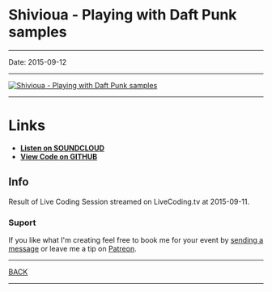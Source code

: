 # Shivioua - Playing with Daft Punk samples

----

Date: 2015-09-12 

----

[![Shivioua - Playing with Daft Punk samples](https://thumbnailer.mixcloud.com/unsafe/160x160/profile/7/6/f/d/659f-3b1a-4755-ae28-4c23aaf43222)](https://soundcloud.com/shivioua/hopbit-playing-with-daft-punk-samples)

----

# Links

* [**Listen on SOUNDCLOUD**](https://soundcloud.com/shivioua/hopbit-playing-with-daft-punk-samples)
* [**View Code on GITHUB**](https://github.com/hopbit/sonic-pi-sandbox/blob/master/live-coding-sessions/2015-09-11-daft-punk-samples-session.rb) 

## Info

Result of Live Coding Session streamed on LiveCoding.tv at 2015-09-11.

### Suport

If you like what I'm creating feel free to book me for your event by [sending a message](https://www.facebook.com/shivioua) or leave me a tip on [Patreon](https://www.patreon.com/shivioua).

----

[BACK](./README.md)

---- 